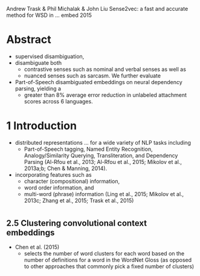 Andrew Trask & Phil Michalak & John Liu
Sense2vec: a fast and accurate method for WSD in ... embed
2015

# Abstract

* supervised disambiguation,
* disambiguate both
  * contrastive senses such as nominal and verbal senses as well as
  * nuanced senses such as sarcasm. We further evaluate
* Part-of-Speech disambiguated embeddings on neural dependency parsing,
  yielding a
  * greater than 8% average error reduction in unlabeled attachment scores
    across 6 languages.

# 1 Introduction

* distributed representations ... for a wide variety of NLP tasks including
  * Part-of-Speech tagging, Named Entity Recognition, Analogy/Similarity
    Querying, Transliteration, and Dependency Parsing (Al-Rfou et al., 2013;
    Al-Rfou et al., 2015; Mikolov et al., 2013a;b; Chen & Manning, 2014).
* incorporating features such as
  * character (compositional) information,
  * word order information, and
  * multi-word (phrase) information (Ling et al., 2015; Mikolov et al., 2013c;
    Zhang et al., 2015; Trask et al., 2015)

#

## 2.5 Clustering convolutional context embeddings

* Chen et al. (2015)
  * selects the number of word clusters for each word based on the number of
    definitions for a word in the WordNet Gloss (as opposed to other
    approaches that commonly pick a fixed number of clusters)
